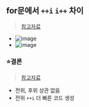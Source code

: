 ## for문에서 `++i` `i++` 차이
> [참고자료](https://ko.javascript.info/while-for)
- ![image](https://user-images.githubusercontent.com/61215550/201805334-bb467c41-d14c-4b96-9ced-763df4bedfcc.png)
- ![image](https://user-images.githubusercontent.com/61215550/201805597-9c454bbd-bcbb-4c26-a3f9-a61ff515633e.png)

### ⭐결론
> [참고자료](https://rudalstb.tistory.com/4)
- 전위, 후위 상관 없음
- 전위 `++i` 더 빠른 코드 생성
